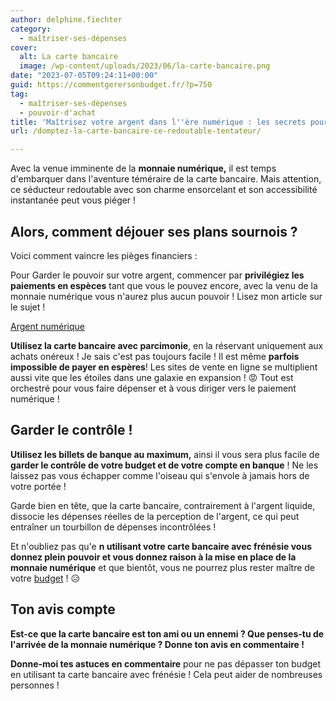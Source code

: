 ```yaml
---
author: delphine.fiechter
category:
  - maîtriser-ses-dépenses
cover:
  alt: La carte bancaire
  image: /wp-content/uploads/2023/06/la-carte-bancaire.png
date: "2023-07-05T09:24:11+00:00"
guid: https://commentgerersonbudget.fr/?p=750
tag:
  - maîtriser-ses-dépenses
  - pouvoir-d'achat
title: 'Maîtrisez votre argent dans l''ère numérique : les secrets pour dompter la carte bancaire !'
url: /domptez-la-carte-bancaire-ce-redoutable-tentateur/

---
```

Avec la venue imminente de la **monnaie numérique,** il est temps d'embarquer dans l'aventure téméraire de la carte bancaire. Mais attention, ce séducteur redoutable avec son charme ensorcelant et son accessibilité instantanée peut vous piéger !

## Alors, comment déjouer ses plans sournois ?

Voici comment vaincre les pièges financiers :

Pour Garder le pouvoir sur votre argent, commencer par **privilégiez les paiements en espèces** tant que vous le pouvez encore, avec la venu de la monnaie numérique vous n'aurez plus aucun pouvoir ! Lisez mon article sur le sujet !

[Argent numérique](https://madame-raleuse.com/sauvez-votre-argent-la-menace-de-la-monnaie-numerique)

**Utilisez la carte bancaire avec parcimonie**, en la réservant uniquement aux achats onéreux ! Je sais c'est pas toujours facile ! Il est même **parfois impossible de payer en espères**! Les sites de vente en ligne se multiplient aussi vite que les étoiles dans une galaxie en expansion ! 😡 Tout est orchestré pour vous faire dépenser et à vous diriger vers le paiement numérique !

## Garder le contrôle !

**Utilisez les billets de banque au maximum,** ainsi il vous sera plus facile de **garder le contrôle de votre budget et de votre compte en banque** ! Ne les laissez pas vous échapper comme l'oiseau qui s'envole à jamais hors de votre portée !

Garde bien en tête, que la carte bancaire, contrairement à l'argent liquide, dissocie les dépenses réelles de la perception de l'argent, ce qui peut entraîner un tourbillon de dépenses incontrôlées !

Et n'oubliez pas qu'e **n utilisant votre carte bancaire avec frénésie vous donnez plein pouvoir et vous donnez raison à la mise en place de la monnaie numérique** et que bientôt, vous ne pourrez plus rester maître de votre [budget](https://commentgerersonbudget.fr/telecharger-gratuitement-le-guide-complet/ "budget") ! 😥

## Ton avis compte

**Est-ce que la carte bancaire est ton ami ou un ennemi ? Que penses-tu de l'arrivée de la monnaie numérique ? Donne ton avis en commentaire !**

**Donne-moi tes astuces en commentaire** pour ne pas dépasser ton budget en utilisant ta carte bancaire avec frénésie ! Cela peut aider de nombreuses personnes !

